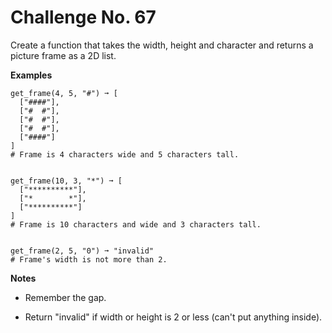# Challenge No. 67

Create a function that takes the width, height and character and returns a picture frame as a 2D list.

**Examples**

    get_frame(4, 5, "#") ➞ [
      ["####"],
      ["#  #"],
      ["#  #"],
      ["#  #"],
      ["####"]
    ]
    # Frame is 4 characters wide and 5 characters tall.
     
     
    get_frame(10, 3, "*") ➞ [
      ["**********"],
      ["*        *"],
      ["**********"]
    ]
    # Frame is 10 characters and wide and 3 characters tall.
     
     
    get_frame(2, 5, "0") ➞ "invalid"
    # Frame's width is not more than 2.

**Notes**

-   Remember the gap.

-   Return "invalid" if width or height is 2 or less (can't put anything inside).